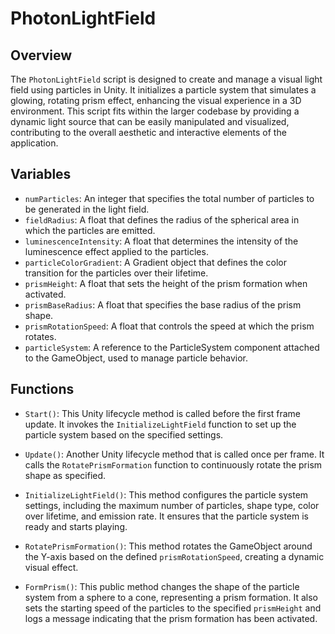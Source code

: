 # PhotonLightField

## Overview
The `PhotonLightField` script is designed to create and manage a visual light field using particles in Unity. It initializes a particle system that simulates a glowing, rotating prism effect, enhancing the visual experience in a 3D environment. This script fits within the larger codebase by providing a dynamic light source that can be easily manipulated and visualized, contributing to the overall aesthetic and interactive elements of the application.

## Variables

- `numParticles`: An integer that specifies the total number of particles to be generated in the light field.
- `fieldRadius`: A float that defines the radius of the spherical area in which the particles are emitted.
- `luminescenceIntensity`: A float that determines the intensity of the luminescence effect applied to the particles.
- `particleColorGradient`: A Gradient object that defines the color transition for the particles over their lifetime.
- `prismHeight`: A float that sets the height of the prism formation when activated.
- `prismBaseRadius`: A float that specifies the base radius of the prism shape.
- `prismRotationSpeed`: A float that controls the speed at which the prism rotates.
- `particleSystem`: A reference to the ParticleSystem component attached to the GameObject, used to manage particle behavior.

## Functions

- `Start()`: This Unity lifecycle method is called before the first frame update. It invokes the `InitializeLightField` function to set up the particle system based on the specified settings.

- `Update()`: Another Unity lifecycle method that is called once per frame. It calls the `RotatePrismFormation` function to continuously rotate the prism shape as specified.

- `InitializeLightField()`: This method configures the particle system settings, including the maximum number of particles, shape type, color over lifetime, and emission rate. It ensures that the particle system is ready and starts playing.

- `RotatePrismFormation()`: This method rotates the GameObject around the Y-axis based on the defined `prismRotationSpeed`, creating a dynamic visual effect.

- `FormPrism()`: This public method changes the shape of the particle system from a sphere to a cone, representing a prism formation. It also sets the starting speed of the particles to the specified `prismHeight` and logs a message indicating that the prism formation has been activated.